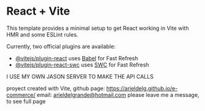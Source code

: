 # React + Vite

This template provides a minimal setup to get React working in Vite with HMR and some ESLint rules.

Currently, two official plugins are available:

- [@vitejs/plugin-react](https://github.com/vitejs/vite-plugin-react/blob/main/packages/plugin-react/README.md) uses [Babel](https://babeljs.io/) for Fast Refresh
- [@vitejs/plugin-react-swc](https://github.com/vitejs/vite-plugin-react-swc) uses [SWC](https://swc.rs/) for Fast Refresh

I USE MY OWN JASON SERVER TO MAKE THE API CALLS 

proyect created with Vite, 
github page: https://arieldelg.github.io/e-commerce/
email: arieldelgrande@hotmail.com
please leave me a message, to see full page
